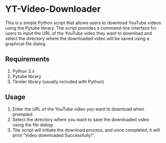 # YT-Video-Downloader

This is a simple Python script that allows users to download YouTube videos using the Pytube library. The script provides a command-line interface for users to input the URL of the YouTube video they want to download and select the directory where the downloaded video will be saved using a graphical file dialog.

## Requirements

1. Python 3.x
2. Pytube library
3. Tkinter library (usually included with Python)

## Usage

1. Enter the URL of the YouTube video you want to download when prompted.
2. Select the directory where you want to save the downloaded video using the file dialog
3. The script will initiate the download process, and once completed, it will print "Video downloaded Successfully!".

